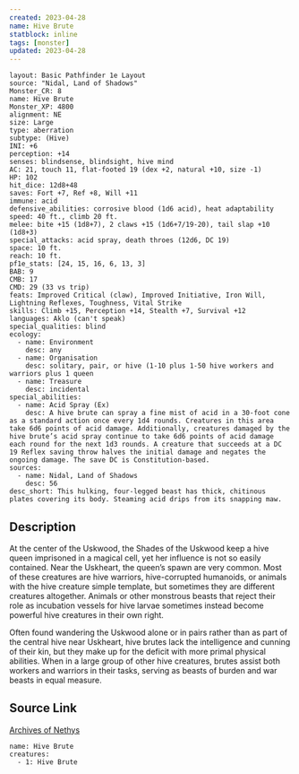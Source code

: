 ```yaml
---
created: 2023-04-28
name: Hive Brute
statblock: inline
tags: [monster]
updated: 2023-04-28
---
```

```statblock
layout: Basic Pathfinder 1e Layout
source: "Nidal, Land of Shadows"
Monster_CR: 8
name: Hive Brute
Monster_XP: 4800
alignment: NE
size: Large
type: aberration
subtype: (Hive)
INI: +6
perception: +14
senses: blindsense, blindsight, hive mind
AC: 21, touch 11, flat-footed 19 (dex +2, natural +10, size -1)
HP: 102
hit_dice: 12d8+48
saves: Fort +7, Ref +8, Will +11
immune: acid
defensive_abilities: corrosive blood (1d6 acid), heat adaptability
speed: 40 ft., climb 20 ft.
melee: bite +15 (1d8+7), 2 claws +15 (1d6+7/19-20), tail slap +10 (1d8+3)
special_attacks: acid spray, death throes (12d6, DC 19)
space: 10 ft.
reach: 10 ft.
pf1e_stats: [24, 15, 16, 6, 13, 3]
BAB: 9
CMB: 17
CMD: 29 (33 vs trip)
feats: Improved Critical (claw), Improved Initiative, Iron Will, Lightning Reflexes, Toughness, Vital Strike
skills: Climb +15, Perception +14, Stealth +7, Survival +12
languages: Aklo (can't speak)
special_qualities: blind
ecology:
  - name: Environment
    desc: any
  - name: Organisation
    desc: solitary, pair, or hive (1-10 plus 1-50 hive workers and warriors plus 1 queen
  - name: Treasure
    desc: incidental
special_abilities:
  - name: Acid Spray (Ex)
    desc: A hive brute can spray a fine mist of acid in a 30-foot cone as a standard action once every 1d4 rounds. Creatures in this area take 6d6 points of acid damage. Additionally, creatures damaged by the hive brute’s acid spray continue to take 6d6 points of acid damage each round for the next 1d3 rounds. A creature that succeeds at a DC 19 Reflex saving throw halves the initial damage and negates the ongoing damage. The save DC is Constitution-based.
sources:
  - name: Nidal, Land of Shadows
    desc: 56
desc_short: This hulking, four-legged beast has thick, chitinous plates covering its body. Steaming acid drips from its snapping maw.
```
## Description
At the center of the Uskwood, the Shades of the Uskwood keep a hive queen imprisoned in a magical cell, yet her influence is not so easily contained. Near the Uskheart, the queen’s spawn are very common. Most of these creatures are hive warriors, hive-corrupted humanoids, or animals with the hive creature simple template, but sometimes they are different creatures altogether. Animals or other monstrous beasts that reject their role as incubation vessels for hive larvae sometimes instead become powerful hive creatures in their own right.

 Often found wandering the Uskwood alone or in pairs rather than as part of the central hive near Uskheart, hive brutes lack the intelligence and cunning of their kin, but they make up for the deficit with more primal physical abilities. When in a large group of other hive creatures, brutes assist both workers and warriors in their tasks, serving as beasts of burden and war beasts in equal measure.
## Source Link
[Archives of Nethys](https://aonprd.com/MonsterDisplay.aspx?ItemName=Hive%20Brute)
```encounter-table
name: Hive Brute
creatures:
  - 1: Hive Brute
```
